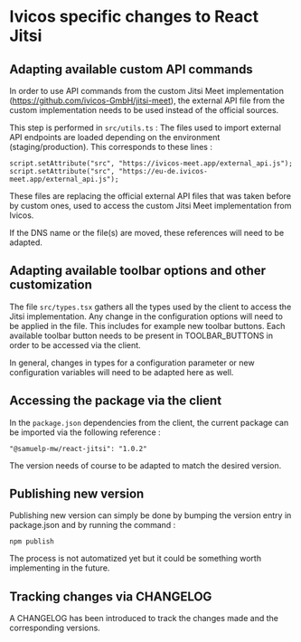 # Ivicos specific changes to React Jitsi

## Adapting available custom API commands

In order to use API commands from the custom Jitsi Meet implementation (https://github.com/ivicos-GmbH/jitsi-meet), the external API file from the custom implementation needs to be used instead of the official sources. 

This step is performed in `src/utils.ts` : The files used to import external API endpoints are loaded depending on the environment (staging/production). This corresponds to these lines :
```
script.setAttribute("src", "https://ivicos-meet.app/external_api.js");
script.setAttribute("src", "https://eu-de.ivicos-meet.app/external_api.js");
```
These files are replacing the official external API files that was taken before by custom ones, used to access the custom Jitsi Meet implementation from Ivicos.

If the DNS name or the file(s) are moved, these references will need to be adapted.

## Adapting available toolbar options and other customization

The file `src/types.tsx` gathers all the types used by the client to access the Jitsi implementation. Any change in the configuration options will need to be applied in the file. This includes for example new toolbar buttons. Each available toolbar button needs to be present in TOOLBAR_BUTTONS in order to be accessed via the client.

In general, changes in types for a configuration parameter or new configuration variables will need to be adapted here as well.

## Accessing the package via the client

In the `package.json` dependencies from the client, the current package can be imported via the following reference :
```
"@samuelp-mw/react-jitsi": "1.0.2"
```
The version needs of course to be adapted to match the desired version.

## Publishing new version

Publishing new version can simply be done by bumping the version entry in package.json and by running the command :
```
npm publish
```
The process is not automatized yet but it could be something worth implementing in the future.

## Tracking changes via CHANGELOG

A CHANGELOG has been introduced to track the changes made and the corresponding versions.